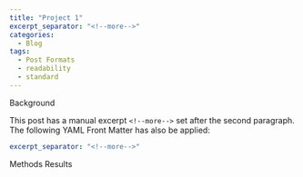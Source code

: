 ```yaml
---
title: "Project 1"
excerpt_separator: "<!--more-->"
categories:
  - Blog
tags:
  - Post Formats
  - readability
  - standard
---
```


Background
<!--more-->

This post has a manual excerpt `<!--more-->` set after the second paragraph. The following YAML Front Matter has also be applied:

```yaml
excerpt_separator: "<!--more-->"
```

Methods
Results

